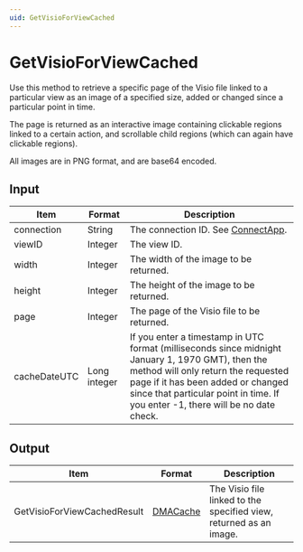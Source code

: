 ```yaml
---
uid: GetVisioForViewCached
---
```


# GetVisioForViewCached

Use this method to retrieve a specific page of the Visio file linked to a particular view as an image of a specified size, added or changed since a particular point in time.

The page is returned as an interactive image containing clickable regions linked to a certain action, and scrollable child regions (which can again have clickable regions).

All images are in PNG format, and are base64 encoded.

## Input

| Item | Format | Description |
|--|--|--|
| connection | String | The connection ID. See [ConnectApp](xref:ConnectApp). |
| viewID | Integer | The view ID. |
| width | Integer | The width of the image to be returned. |
| height | Integer | The height of the image to be returned. |
| page | Integer | The page of the Visio file to be returned. |
| cacheDateUTC | Long integer | If you enter a timestamp in UTC format (milliseconds since midnight January 1, 1970 GMT), then the method will only return the requested page if it has been added or changed since that particular point in time. If you enter -1, there will be no date check. |

## Output

| Item | Format | Description |
|--|--|--|
| GetVisioForViewCachedResult | [DMACache](xref:DMACache) | The Visio file linked to the specified view, returned as an image. |
